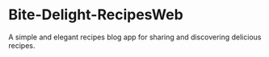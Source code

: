 # Bite-Delight-RecipesWeb
A simple and elegant recipes blog app for sharing and discovering delicious recipes.
